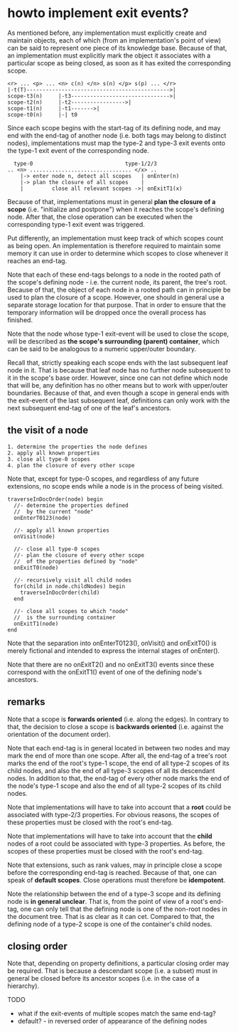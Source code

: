 
<!-- ======================================================================= -->
# howto implement exit events?

As mentioned before, any implementation must explicitly create and maintain
objects, each of which (from an implementation's point of view) can be said to
represent one piece of its knowledge base. Because of that, an implementation
must explicitly mark the object it associates with a particular scope as being
closed, as soon as it has exited the corresponding scope.

```
<r> ... <p> ... <n> c(n) </n> s(n) </p> s(p) ... </r>
|-t(T)--------------------------------------------->|
scope-t3(n)     |-t3------------------------------->|
scope-t2(n)     |-t2----------------->|
scope-t1(n)     |-t1------->|
scope-t0(n)     |-| t0
```

Since each scope begins with the start-tag of its defining node, and may end
with the end-tag of another node (i.e. both tags may belong to distinct nodes),
implementations must map the type-2 and type-3 exit events onto the type-1
exit event of the corresponding node.

```
  type-0                             type-1/2/3
.. <n> ................................ </x> ..
    |-> enter node n, detect all scopes   | onEnter(n)
    |-> plan the closure of all scopes    |
    |         close all relevant scopes ->| onExitT1(x)
```

Because of that, implementations must in general **plan the closure of a scope**
(i.e. "initialize and postpone") when it reaches the scope's defining node.
After that, the close operation can be executed when the corresponding type-1
exit event was triggered.

Put differently, an implementation must keep track of which scopes count as
being open. An implementation is therefore required to maintain some memory
it can use in order to determine which scopes to close whenever it reaches
an end-tag.

Note that each of these end-tags belongs to a node in the rooted path of the
scope's defining node - i.e. the current node, its parent, the tree's root.
Because of that, the object of each node in a rooted path can in principle
be used to plan the closure of a scope. However, one should in general use a
separate storage location for that purpose. That in order to ensure that the
temporary information will be dropped once the overall process has finished.

Note that the node whose type-1 exit-event will be used to close the scope,
will be described as **the scope's surrounding (parent) container**, which
can be said to be analogous to a numeric upper/outer boundary.

Recall that, strictly speaking each scope ends with the last subsequent leaf
node in it. That is because that leaf node has no further node subsequent to
it in the scope's base order. However, since one can not define which node
that will be, any definition has no other means but to work with upper/outer
boundaries. Because of that, and even though a scope in general ends with the
exit-event of the last subsequent leaf, definitions can only work with the
next subsequent end-tag of one of the leaf's ancestors.

<!-- ======================================================================= -->
## the visit of a node

```
1. determine the properties the node defines
2. apply all known properties
3. close all type-0 scopes
4. plan the closure of every other scope
```

Note that, except for type-0 scopes, and regardless of any future extensions,
no scope ends while a node is in the process of being visited.

```
traverseInDocOrder(node) begin
  //- determine the properties defined
  //  by the current "node"
  onEnterT0123(node)

  //- apply all known properties
  onVisit(node)

  //- close all type-0 scopes
  //- plan the closure of every other scope
  //  of the properties defined by "node"
  onExitT0(node)

  //- recursively visit all child nodes
  for(child in node.childNodes) begin
    traverseInDocOrder(child)
  end

  //- close all scopes to which "node"
  //  is the surrounding container
  onExitT1(node)
end
```

Note that the separation into onEnterT0123(), onVisit() and onExitT0() is
merely fictional and intended to express the internal stages of onEnter().

Note that there are no onExitT2() and no onExitT3() events since these
correspond with the onExitT1() event of one of the defining node's ancestors.

<!-- ======================================================================= -->
## remarks

Note that a scope is **forwards oriented** (i.e. along the edges). In contrary
to that, the decision to close a scope is **backwards oriented** (i.e. against
the orientation of the document order).

Note that each end-tag is in general located in between two nodes and may mark
the end of more than one scope. After all, the end-tag of a tree's root marks
the end of the root's type-1 scope, the end of all type-2 scopes of its child
nodes, and also the end of all type-3 scopes of all its descendant nodes. In
addition to that, the end-tag of every other node marks the end of the node's
type-1 scope and also the end of all type-2 scopes of its child nodes.

Note that implementations will have to take into account that a **root** could
be associated with type-2/3 properties. For obvious reasons, the scopes of
these properties must be closed with the root's end-tag.

Note that implementations will have to take into account that the **child**
nodes of a root could be associated with type-3 properties. As before, the
scopes of these properties must be closed with the root's end-tag.

Note that extensions, such as rank values, may in principle close a scope
before the corresponding end-tag is reached. Because of that, one can speak
of **default scopes**. Close operations must therefore be **idempotent**.

Note the relationship between the end of a type-3 scope and its defining node
is **in general unclear**. That is, from the point of view of a root's end-tag,
one can only tell that the defining node is one of the non-root nodes in the
document tree. That is as clear as it can cet. Compared to that, the defining
node of a type-2 scope is one of the container's child nodes.

<!-- ======================================================================= -->
## closing order

Note that, depending on property definitions, a particular closing order may
be required. That is because a descendant scope (i.e. a subset) must in general
be closed before its ancestor scopes (i.e. in the case of a hierarchy).

TODO
- what if the exit-events of multiple scopes match the same end-tag?
- default? - in reversed order of appearance of the defining nodes
